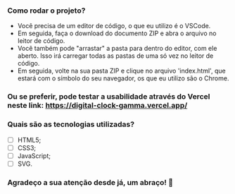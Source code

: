 ### Como rodar o projeto?

* Você precisa de um editor de código, o que eu utilizo é o VSCode. 
* Em seguida, faça o download do documento ZIP e abra o arquivo no leitor de código.
* Você também pode "arrastar" a pasta para dentro do editor, com ele aberto. Isso irá carregar todas as pastas de uma só vez no leitor de código. 
* Em seguida, volte na sua pasta ZIP e clique no arquivo 'index.html', que estará com o símbolo do seu navegador, os que eu utilizo são o Chrome.

### Ou se preferir, pode testar a usabilidade através do Vercel neste link: https://digital-clock-gamma.vercel.app/

### Quais são as tecnologias utilizadas?

- [ ] HTML5;
- [ ] CSS3;
- [ ] JavaScript;
- [ ] SVG.

### Agradeço a sua atenção desde já, um abraço! 🤗
